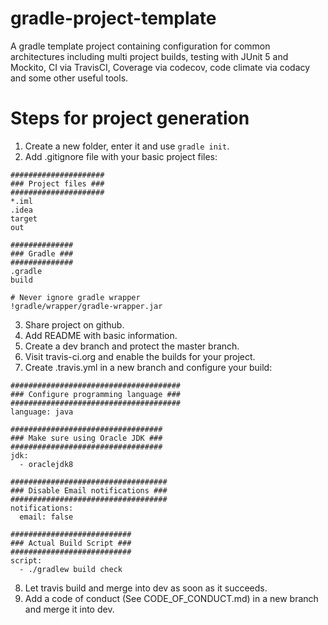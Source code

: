 # gradle-project-template
A gradle template project containing configuration for common architectures including multi project builds, testing with JUnit 5 and Mockito, CI via TravisCI, Coverage via codecov, code climate via codacy and some other useful tools.

# Steps for project generation

1. Create a new folder, enter it and use `gradle init`.
2. Add .gitignore file with your basic project files:
```
#####################
### Project files ###
#####################
*.iml
.idea
target
out

##############
### Gradle ###
##############
.gradle
build

# Never ignore gradle wrapper
!gradle/wrapper/gradle-wrapper.jar
```
3. Share project on github.
4. Add README with basic information.
5. Create a dev branch and protect the master branch.
6. Visit travis-ci.org and enable the builds for your project.
7. Create .travis.yml in a new branch and configure your build:
```
######################################
### Configure programming language ###
######################################
language: java

##################################
### Make sure using Oracle JDK ###
##################################
jdk:
  - oraclejdk8

###################################
### Disable Email notifications ###
###################################
notifications:
  email: false

###########################
### Actual Build Script ###
###########################
script:
  - ./gradlew build check
```
8. Let travis build and merge into dev as soon as it succeeds.
9. Add a code of conduct (See CODE_OF_CONDUCT.md) in a new branch and merge it into dev.
